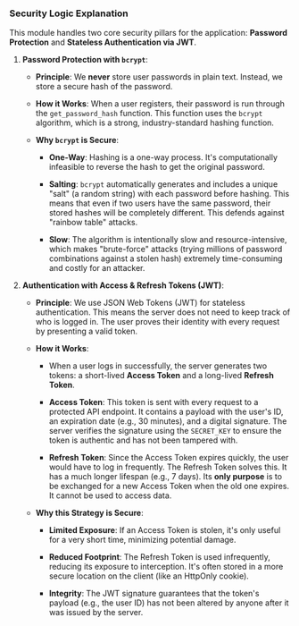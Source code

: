 ### Security Logic Explanation

This module handles two core security pillars for the application: **Password Protection** and **Stateless Authentication via JWT**.

1.  **Password Protection with `bcrypt`**:

    -   **Principle**: We **never** store user passwords in plain text. Instead, we store a secure hash of the password.

    -   **How it Works**: When a user registers, their password is run through the `get_password_hash` function. This function uses the `bcrypt` algorithm, which is a strong, industry-standard hashing function.

    -   **Why `bcrypt` is Secure**:

        -   **One-Way**: Hashing is a one-way process. It's computationally infeasible to reverse the hash to get the original password.

        -   **Salting**: `bcrypt` automatically generates and includes a unique "salt" (a random string) with each password before hashing. This means that even if two users have the same password, their stored hashes will be completely different. This defends against "rainbow table" attacks.

        -   **Slow**: The algorithm is intentionally slow and resource-intensive, which makes "brute-force" attacks (trying millions of password combinations against a stolen hash) extremely time-consuming and costly for an attacker.

2.  **Authentication with Access & Refresh Tokens (JWT)**:

    -   **Principle**: We use JSON Web Tokens (JWT) for stateless authentication. This means the server does not need to keep track of who is logged in. The user proves their identity with every request by presenting a valid token.

    -   **How it Works**:

        -   When a user logs in successfully, the server generates two tokens: a short-lived **Access Token** and a long-lived **Refresh Token**.

        -   **Access Token**: This token is sent with every request to a protected API endpoint. It contains a payload with the user's ID, an expiration date (e.g., 30 minutes), and a digital signature. The server verifies the signature using the `SECRET_KEY` to ensure the token is authentic and has not been tampered with.

        -   **Refresh Token**: Since the Access Token expires quickly, the user would have to log in frequently. The Refresh Token solves this. It has a much longer lifespan (e.g., 7 days). Its **only purpose** is to be exchanged for a new Access Token when the old one expires. It cannot be used to access data.

    -   **Why this Strategy is Secure**:

        -   **Limited Exposure**: If an Access Token is stolen, it's only useful for a very short time, minimizing potential damage.

        -   **Reduced Footprint**: The Refresh Token is used infrequently, reducing its exposure to interception. It's often stored in a more secure location on the client (like an HttpOnly cookie).

        -   **Integrity**: The JWT signature guarantees that the token's payload (e.g., the user ID) has not been altered by anyone after it was issued by the server.